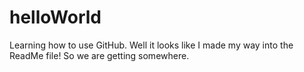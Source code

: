 # helloWorld
Learning how to use GitHub.
Well it looks like I made my way into the ReadMe file! So we are getting somewhere.
